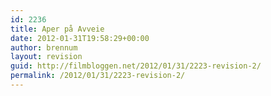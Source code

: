 ```yaml
---
id: 2236
title: Aper på Avveie
date: 2012-01-31T19:58:29+00:00
author: brennum
layout: revision
guid: http://filmbloggen.net/2012/01/31/2223-revision-2/
permalink: /2012/01/31/2223-revision-2/
---
```

